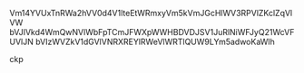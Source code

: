 Vm14YVUxTnRWa2hVV0d4V1lteEtWRmxyVm5kVmJGcHlWV3RPVlZKclZqVlVW
bVJIVkd4WmQwNVlWbFpTCmJFWXpWWHBDVDJSV1JuRlNiWFJyQ21WcVFUVlJN
bVIzWVZkV1dGVlVNRXREYlRWeVlWRTlQUW9LYm5adwoKaWlh

ckp